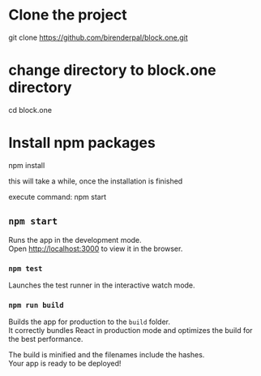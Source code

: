 # Clone the project

git clone https://github.com/birenderpal/block.one.git

# change directory to block.one directory

cd block.one

# Install npm packages

npm install

this will take a while, once the installation is finished

execute command: npm start

## `npm start`

Runs the app in the development mode.<br />
Open [http://localhost:3000](http://localhost:3000) to view it in the browser.


### `npm test`

Launches the test runner in the interactive watch mode.<br />

### `npm run build`

Builds the app for production to the `build` folder.<br />
It correctly bundles React in production mode and optimizes the build for the best performance.

The build is minified and the filenames include the hashes.<br />
Your app is ready to be deployed!

